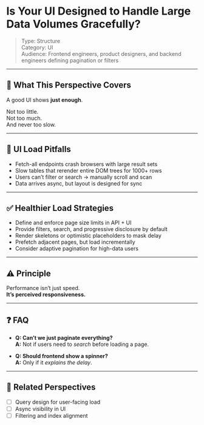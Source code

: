 # Is Your UI Designed to Handle Large Data Volumes Gracefully?

> Type: Structure  
> Category: UI  
> Audience: Frontend engineers, product designers, and backend engineers defining pagination or filters

---

## 🧠 What This Perspective Covers

A good UI shows **just enough**.

Not too little.  
Not too much.  
And never too slow.

---

## 🚨 UI Load Pitfalls

- Fetch-all endpoints crash browsers with large result sets  
- Slow tables that rerender entire DOM trees for 1000+ rows  
- Users can’t filter or search → manually scroll and scan  
- Data arrives async, but layout is designed for sync

---

## ✅ Healthier Load Strategies

- Define and enforce page size limits in API + UI  
- Provide filters, search, and progressive disclosure by default  
- Render skeletons or optimistic placeholders to mask delay  
- Prefetch adjacent pages, but load incrementally  
- Consider adaptive pagination for high-data users

---

## ⚠️ Principle

Performance isn’t just speed.  
**It’s perceived responsiveness.**

---

## ❓ FAQ

- **Q: Can’t we just paginate everything?**  
  **A:** Not if users need to *search* before loading a page.

- **Q: Should frontend show a spinner?**  
  **A:** Only if it *explains the delay*.

---

## 🔗 Related Perspectives

- [ ] Query design for user-facing load  
- [ ] Async visibility in UI  
- [ ] Filtering and index alignment  
